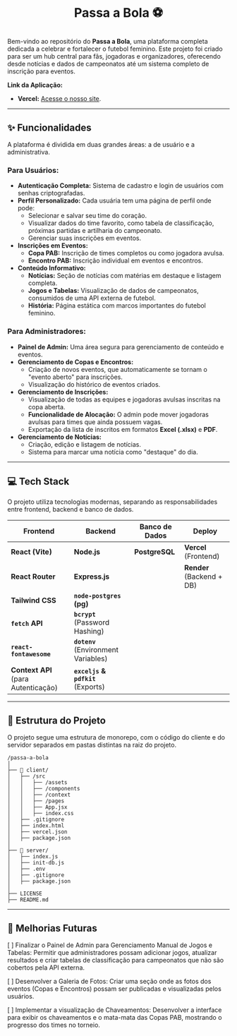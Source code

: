 # <p align="center">Passa a Bola ⚽️</p>

Bem-vindo ao repositório do **Passa a Bola**, uma plataforma completa dedicada a celebrar e fortalecer o futebol feminino. Este projeto foi criado para ser um hub central para fãs, jogadoras e organizadores, oferecendo desde notícias e dados de campeonatos até um sistema completo de inscrição para eventos.

**Link da Aplicação:**
* **Vercel:** [Acesse o nosso site](https://passa-a-bola-beryl.vercel.app/).

---

## ✨ Funcionalidades

A plataforma é dividida em duas grandes áreas: a de usuário e a administrativa.

### Para Usuários:
* **Autenticação Completa:** Sistema de cadastro e login de usuários com senhas criptografadas.
* **Perfil Personalizado:** Cada usuária tem uma página de perfil onde pode:
    * Selecionar e salvar seu time do coração.
    * Visualizar dados do time favorito, como tabela de classificação, próximas partidas e artilharia do campeonato.
    * Gerenciar suas inscrições em eventos.
* **Inscrições em Eventos:**
    * **Copa PAB:** Inscrição de times completos ou como jogadora avulsa.
    * **Encontro PAB:** Inscrição individual em eventos e encontros.
* **Conteúdo Informativo:**
    * **Notícias:** Seção de notícias com matérias em destaque e listagem completa.
    * **Jogos e Tabelas:** Visualização de dados de campeonatos, consumidos de uma API externa de futebol.
    * **História:** Página estática com marcos importantes do futebol feminino.

### Para Administradores:
* **Painel de Admin:** Uma área segura para gerenciamento de conteúdo e eventos.
* **Gerenciamento de Copas e Encontros:**
    * Criação de novos eventos, que automaticamente se tornam o "evento aberto" para inscrições.
    * Visualização do histórico de eventos criados.
* **Gerenciamento de Inscrições:**
    * Visualização de todas as equipes e jogadoras avulsas inscritas na copa aberta.
    * **Funcionalidade de Alocação:** O admin pode mover jogadoras avulsas para times que ainda possuem vagas.
    * Exportação da lista de inscritos em formatos **Excel (.xlsx)** e **PDF**.
* **Gerenciamento de Notícias:**
    * Criação, edição e listagem de notícias.
    * Sistema para marcar uma notícia como "destaque" do dia.

---

## 💻 Tech Stack

O projeto utiliza tecnologias modernas, separando as responsabilidades entre frontend, backend e banco de dados.

| Frontend                               | Backend                               | Banco de Dados | Deploy                        |
| -------------------------------------- | ------------------------------------- | -------------- | ----------------------------- |
| **React (Vite)** | **Node.js** | **PostgreSQL** | **Vercel** (Frontend)         |
| **React Router** | **Express.js** |                | **Render** (Backend + DB)     |
| **Tailwind CSS** | **`node-postgres` (pg)** |                |                               |
| **`fetch` API** | **`bcrypt`** (Password Hashing)       |                |                               |
| **`react-fontawesome`** | **`dotenv`** (Environment Variables)  |                |                               |
| **Context API** (para Autenticação)    | **`exceljs` & `pdfkit`** (Exports)    |                |                               |

---

## 📁 Estrutura do Projeto

O projeto segue uma estrutura de monorepo, com o código do cliente e do servidor separados em pastas distintas na raiz do projeto.

```
/passa-a-bola
│
├── 📂 client/
│   ├── /src
│   │   ├── /assets
│   │   ├── /components
│   │   ├── /context
│   │   ├── /pages
│   │   ├── App.jsx
│   │   ├── index.css
│   ├── .gitignore
│   ├── index.html
│   ├── vercel.json
│   ├── package.json
│
├── 📂 server/
│   ├── index.js
│   ├── init-db.js
│   ├── .env
│   ├── .gitignore
│   ├── package.json
│
├── LICENSE
├── README.md

```
---

## 🔮 Melhorias Futuras

[ ] Finalizar o Painel de Admin para Gerenciamento Manual de Jogos e Tabelas: Permitir que administradores possam adicionar jogos, atualizar resultados e criar tabelas de classificação para campeonatos que não são cobertos pela API externa.

[ ] Desenvolver a Galeria de Fotos: Criar uma seção onde as fotos dos eventos (Copas e Encontros) possam ser publicadas e visualizadas pelos usuários.

[ ] Implementar a visualização de Chaveamentos: Desenvolver a interface para exibir os chaveamentos e o mata-mata das Copas PAB, mostrando o progresso dos times no torneio.